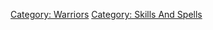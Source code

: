 [Category: Warriors](Category:_Warriors "wikilink") [Category: Skills
And Spells](Category:_Skills_And_Spells "wikilink")
